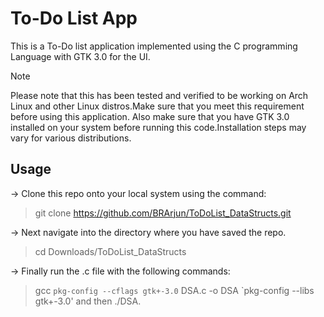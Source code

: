 # To-Do List App
This is a To-Do list application implemented using the C programming Language with GTK 3.0 for the UI.

> [!NOTE]
> Please note that this has been tested and verified to be working on Arch Linux and other Linux distros.Make sure that you meet this requirement before using this application.
> Also make sure that you have GTK 3.0 installed on your system before running this code.Installation steps may vary for various distributions.

## Usage

->  Clone this repo onto your local system using the command:
>git clone https://github.com/BRArjun/ToDoList_DataStructs.git

->  Next navigate into the directory where you have saved the repo.
>cd Downloads/ToDoList_DataStructs

-> Finally run the .c file with the following commands:
>gcc `pkg-config --cflags gtk+-3.0` DSA.c -o DSA `pkg-config --libs gtk+-3.0' and then ./DSA.
